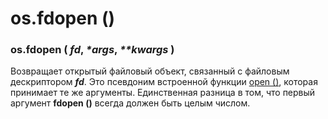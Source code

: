 # os.fdopen \(\)

### os.fdopen \( _fd_, _\*args_, _\*\*kwargs_ \)

Возвращает открытый файловый объект, связанный с файловым дескриптором _**fd**_. Это псевдоним встроенной функции [open \(\)](../../../../vstroennye-obekty/vstroennye-funkcii/open.md), которая принимает те же аргументы. Единственная разница в том, что первый аргумент **fdopen \(\)** всегда должен быть целым числом.

